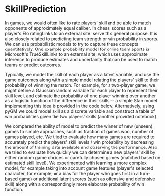 # SkillPrediction

In games, we would often like to rate players' skill and be able to match opponents of approximately equal caliber.  In chess, scores such as a player's Elo ratingLinks to an external site. serve this general purpose.  It is also closely related to predicting team strength or win probability in sports.  We can use probabilistic models to try to capture these concepts quantitatively.  One example probability model for online team sports is Microsoft's TrueSkillLinks to an external site, which uses approximate inference to produce estimates and uncertainty that can be used to match teams or predict outcomes.

Typically, we model the skill of each player as a latent variable, and use the game outcomes along with a simple model relating the players' skill to their probability of winning the match.  For example, for a two-player game, we might define a Gaussian random variable for each player to represent their skill level, and estimate the probability of one player winning over another as a logistic function of the difference in their skills -- a simple Stan model implementing this idea is provided in the code below.  Alternatively, using pyGM we could model skill as a discrete variable and construct a table of win probabilities given the two players' skills (another provided notebook).

We compared the ability of model to predict the winner of new (unseen) games to simple approaches, such as fraction of games won, number of games played, etc.
We tried to evaluate how many games are required to accurately predict the players' skill levels / win probability by decreasing the amount of training data available and observing the performance. 
Also we tried to evaluate how quickly we can determine a new players' skill by either random game choices or carefully chosen games (matched based on estimated skill level).
We experimented with learning a more complex model, for example taking into account game features (player's selected character, for example; or a bias for the player who goes first in a turn-based game) or additional latent scores (such as offensive and defensive skill) along with a correspondingly more elaborate probability of win function.
